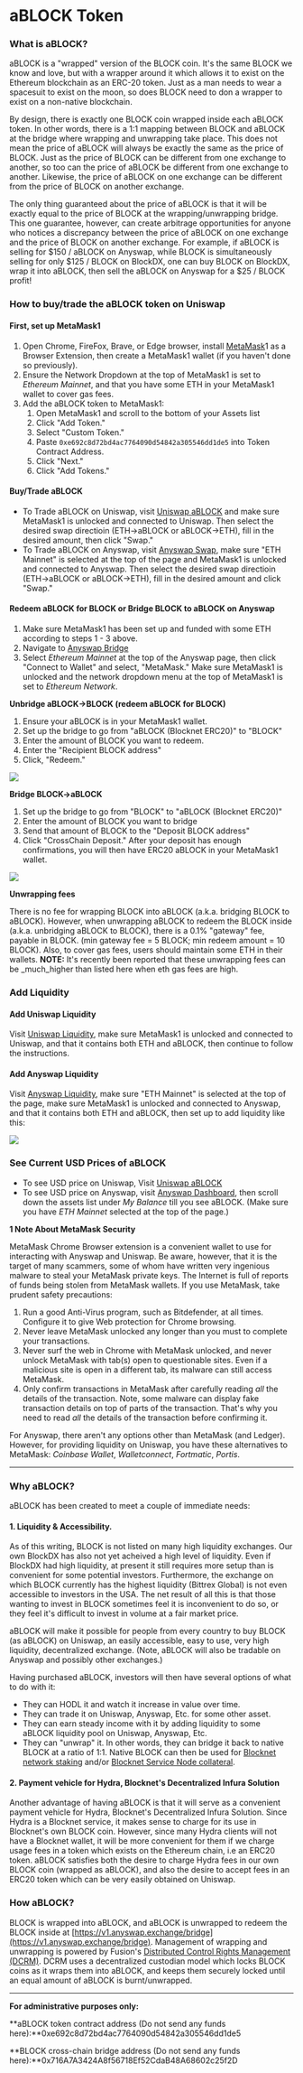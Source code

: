 # aBLOCK Token

### What is aBLOCK? <a href="#what-is-ablock" id="what-is-ablock"></a>

aBLOCK is a "wrapped" version of the BLOCK coin. It's the same BLOCK we know and love, but with a wrapper around it which allows it to exist on the Ethereum blockchain as an ERC-20 token. Just as a man needs to wear a spacesuit to exist on the moon, so does BLOCK need to don a wrapper to exist on a non-native blockchain.

By design, there is exactly one BLOCK coin wrapped inside each aBLOCK token. In other words, there is a 1:1 mapping between BLOCK and aBLOCK at the bridge where wrapping and unwrapping take place. This does not mean the price of aBLOCK will always be exactly the same as the price of BLOCK. Just as the price of BLOCK can be different from one exchange to another, so too can the price of aBLOCK be different from one exchange to another. Likewise, the price of aBLOCK on one exchange can be different from the price of BLOCK on another exchange.

The only thing guaranteed about the price of aBLOCK is that it will be exactly equal to the price of BLOCK at the wrapping/unwrapping bridge. This one guarantee, however, can create arbitrage opportunities for anyone who notices a discrepancy between the price of aBLOCK on one exchange and the price of BLOCK on another exchange. For example, if aBLOCK is selling for $150 / aBLOCK on Anyswap, while BLOCK is simultaneously selling for only $125 / BLOCK on BlockDX, one can buy BLOCK on BlockDX, wrap it into aBLOCK, then sell the aBLOCK on Anyswap for a $25 / BLOCK profit!

### How to buy/trade the aBLOCK token on Uniswap <a href="#buytrade-ablock-on-uniswap" id="buytrade-ablock-on-uniswap"></a>

#### First, set up MetaMask1 <a href="#first-set-up-metamask1" id="first-set-up-metamask1"></a>

1. Open Chrome, FireFox, Brave, or Edge browser, install [MetaMask](https://metamask.io/download.html)1 as a Browser Extension, then create a MetaMask1 wallet (if you haven't done so previously).
2. Ensure the Network Dropdown at the top of MetaMask1 is set to _Ethereum Mainnet_, and that you have some ETH in your MetaMask1 wallet to cover gas fees.
3. Add the aBLOCK token to MetaMask1:
   1. Open MetaMask1 and scroll to the bottom of your Assets list
   2. Click "Add Token."
   3. Select "Custom Token."
   4. Paste `0xe692c8d72bd4ac7764090d54842a305546dd1de5` into Token Contract Address.
   5. Click "Next."
   6. Click "Add Tokens."

#### Buy/Trade aBLOCK <a href="#buytrade-ablock" id="buytrade-ablock"></a>

* To Trade aBLOCK on Uniswap, visit [Uniswap aBLOCK](https://app.uniswap.org/#/swap?outputCurrency=0xe692c8d72bd4ac7764090d54842a305546dd1de5) and make sure MetaMask1 is unlocked and connected to Uniswap. Then select the desired swap directioin (ETH->aBLOCK or aBLOCK->ETH), fill in the desired amount, then click "Swap."
* To Trade aBLOCK on Anyswap, visit [Anyswap Swap](https://v1.anyswap.exchange/swap), make sure "ETH Mainnet" is selected at the top of the page and MetaMask1 is unlocked and connected to Anyswap. Then select the desired swap directioin (ETH->aBLOCK or aBLOCK->ETH), fill in the desired amount and click "Swap."

#### Redeem aBLOCK for BLOCK or Bridge BLOCK to aBLOCK on Anyswap <a href="#redeem-ablock-for-block-or-bridge-block-to-ablock-on-anyswap" id="redeem-ablock-for-block-or-bridge-block-to-ablock-on-anyswap"></a>

1. Make sure MetaMask1 has been set up and funded with some ETH according to steps 1 - 3 above.
2. Navigate to [Anyswap Bridge](https://v1.anyswap.exchange/bridge)
3. Select _Ethereum Mainnet_ at the top of the Anyswap page, then click "Connect to Wallet" and select, "MetaMask." Make sure MetaMask1 is unlocked and the network dropdown menu at the top of MetaMask1 is set to _Ethereum Network_.

**Unbridge aBLOCK->BLOCK (redeem aBLOCK for BLOCK)**

1. Ensure your aBLOCK is in your MetaMask1 wallet.
2. Set up the bridge to go from "aBLOCK (Blocknet ERC20)" to "BLOCK"&#x20;
3. Enter the amount of BLOCK you want to redeem.
4. Enter the "Recipient BLOCK address"
5. Click, "Redeem."

![](https://docs.blocknet.co/img/blockchain/ablock-block.png)

**Bridge BLOCK->aBLOCK**

1. Set up the bridge to go from "BLOCK" to "aBLOCK (Blocknet ERC20)"&#x20;
2. Enter the amount of BLOCK you want to bridge
3. Send that amount of BLOCK to the "Deposit BLOCK address"
4. Click "CrossChain Deposit." After your deposit has enough confirmations, you will then have ERC20 aBLOCK in your MetaMask1 wallet.

![](https://docs.blocknet.co/img/blockchain/block-ablock.png)

**Unwrapping fees**

There is no fee for wrapping BLOCK into aBLOCK (a.k.a. bridging BLOCK to aBLOCK). However, when unwrapping aBLOCK to redeem the BLOCK inside (a.k.a. unbridging aBLOCK to BLOCK), there is a 0.1% "gateway" fee, payable in BLOCK. (min gateway fee = 5 BLOCK; min redeem amount = 10 BLOCK). Also, to cover gas fees, users should maintain some ETH in their wallets. **NOTE:** It's recently been reported that these unwrapping fees can be _much_higher than listed here when eth gas fees are high.

### Add Liquidity <a href="#add-liquidity" id="add-liquidity"></a>

#### Add Uniswap Liquidity <a href="#add-uniswap-liquidity" id="add-uniswap-liquidity"></a>

Visit [Uniswap Liquidity](https://app.uniswap.org/#/add/ETH/0xe692c8d72bd4ac7764090d54842a305546dd1de5/3000), make sure MetaMask1 is unlocked and connected to Uniswap, and that it contains both ETH and aBLOCK, then continue to follow the instructions.

#### Add Anyswap Liquidity <a href="#add-anyswap-liquidity" id="add-anyswap-liquidity"></a>

Visit [Anyswap Liquidity](https://v1.anyswap.exchange/add-liquidity), make sure "ETH Mainnet" is selected at the top of the page, make sure MetaMask1 is unlocked and connected to Anyswap, and that it contains both ETH and aBLOCK, then set up to add liquidity like this:&#x20;

![](https://docs.blocknet.co/img/blockchain/anyswap-liquidity.png)

### See Current USD Prices of aBLOCK <a href="#see-current-usd-prices-of-ablock" id="see-current-usd-prices-of-ablock"></a>

* To see USD price on Uniswap, Visit [Uniswap aBLOCK](https://v3.info.uniswap.org/#/tokens/0xe692c8d72bd4ac7764090d54842a305546dd1de5)
* To see USD price on Anyswap, visit [Anyswap Dashboard](https://v1.anyswap.exchange/dashboard), then scroll down the assets list under _My Balance_ till you see aBLOCK. (Make sure you have _ETH Mainnet_ selected at the top of the page.)

**1 Note About MetaMask Security**

MetaMask Chrome Browser extension is a convenient wallet to use for interacting with Anyswap and Uniswap. Be aware, however, that it is the target of many scammers, some of whom have written very ingenious malware to steal your MetaMask private keys. The Internet is full of reports of funds being stolen from MetaMask wallets. If you use MetaMask, take prudent safety precautions:

1. Run a good Anti-Virus program, such as Bitdefender, at all times. Configure it to give Web protection for Chrome browsing.
2. Never leave MetaMask unlocked any longer than you must to complete your transactions.
3. Never surf the web in Chrome with MetaMask unlocked, and never unlock MetaMask with tab(s) open to questionable sites. Even if a malicious site is open in a different tab, its malware can still access MetaMask.
4. Only confirm transactions in MetaMask after carefully reading _all_ the details of the transaction. Note, some malware can display fake transaction details on top of parts of the transaction. That's why you need to read _all_ the details of the transaction before confirming it.

For Anyswap, there aren't any options other than MetaMask (and Ledger). However, for providing liquidity on Uniswap, you have these alternatives to MetaMask: _Coinbase Wallet_, _Walletconnect_, _Fortmatic_, _Portis_.

***

### Why aBLOCK? <a href="#why-ablock" id="why-ablock"></a>

aBLOCK has been created to meet a couple of immediate needs:

#### 1. Liquidity & Accessibility. <a href="#1-liquidity-accessibility" id="1-liquidity-accessibility"></a>

As of this writing, BLOCK is not listed on many high liquidity exchanges. Our own BlockDX has also not yet acheived a high level of liquidity. Even if BlockDX had high liquidity, at present it still requires more setup than is convenient for some potential investors. Furthermore, the exchange on which BLOCK currently has the highest liquidity (Bittrex Global) is not even accessible to investors in the USA. The net result of all this is that those wanting to invest in BLOCK sometimes feel it is inconvenient to do so, or they feel it's difficult to invest in volume at a fair market price.

aBLOCK will make it possible for people from every country to buy BLOCK (as aBLOCK) on Uniswap, an easily accessible, easy to use, very high liquidity, decentralized exchange. (Note, aBLOCK will also be tradable on Anyswap and possibly other exchanges.)

Having purchased aBLOCK, investors will then have several options of what to do with it:

* They can HODL it and watch it increase in value over time.
* They can trade it on Uniswap, Anyswap, Etc. for some other asset.
* They can earn steady income with it by adding liquidity to some aBLOCK liquidity pool on Uniswap, Anyswap, Etc.
* They can "unwrap" it. In other words, they can bridge it back to native BLOCK at a ratio of 1:1. Native BLOCK can then be used for [Blocknet network staking](https://docs.blocknet.co/wallet/staking/) and/or [Blocknet Service Node collateral](https://docs.blocknet.co/service-nodes/introduction/).

#### 2. Payment vehicle for Hydra, Blocknet's Decentralized Infura Solution <a href="#2-payment-vehicle-for-hydra-blocknets-decentralized-infura-solution" id="2-payment-vehicle-for-hydra-blocknets-decentralized-infura-solution"></a>

Another advantage of having aBLOCK is that it will serve as a convenient payment vehicle for Hydra, Blocknet's Decentralized Infura Solution. Since Hydra is a Blocknet service, it makes sense to charge for its use in Blocknet's own BLOCK coin. However, since many Hydra clients will not have a Blocknet wallet, it will be more convenient for them if we charge usage fees in a token which exists on the Ethereum chain, i.e an ERC20 token. aBLOCK satisfies both the desire to charge Hydra fees in our own BLOCK coin (wrapped as aBLOCK), and also the desire to accept fees in an ERC20 token which can be very easily obtained on Uniswap.

### How aBLOCK? <a href="#how-ablock" id="how-ablock"></a>

BLOCK is wrapped into aBLOCK, and aBLOCK is unwrapped to redeem the BLOCK inside at [https://v1.anyswap.exchange/bridge](https://v1.anyswap.exchange/bridge). Management of wrapping and unwrapping is powered by Fusion's [Distributed Control Rights Management (DCRM)](https://www.fusion.org/en/tech/dcrm). DCRM uses a decentralized custodian model which locks BLOCK coins as it wraps them into aBLOCK, and keeps them securely locked until an equal amount of aBLOCK is burnt/unwrapped.

***

**For administrative purposes only:**

**aBLOCK token contract address (Do not send any funds here):**0xe692c8d72bd4ac7764090d54842a305546dd1de5

**BLOCK cross-chain bridge address (Do not send any funds here):**0x716A7A3424A8f56718Ef52CdaB48A68602c25f2D
